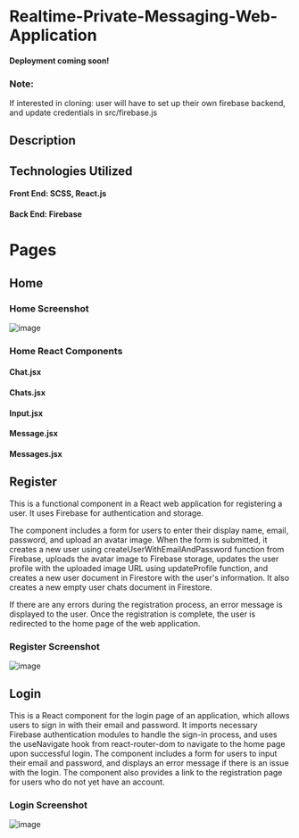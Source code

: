 # Realtime-Private-Messaging-Web-Application
#### Deployment coming soon!
### Note: 
If interested in cloning: user will have to set up their own firebase backend, and update credentials in src/firebase.js
## Description

## Technologies Utilized
#### Front End: SCSS, React.js
#### Back End: Firebase


# Pages
## Home
### Home Screenshot
![image](https://user-images.githubusercontent.com/87671757/234015426-7ca5eb3c-9b43-48ff-b79f-51121f35d575.png)
### Home React Components
#### Chat.jsx
#### Chats.jsx
#### Input.jsx
#### Message.jsx
#### Messages.jsx

## Register
This is a functional component in a React web application for registering a user. It uses Firebase for authentication and storage.

The component includes a form for users to enter their display name, email, password, and upload an avatar image. When the form is submitted, it creates a new user using createUserWithEmailAndPassword function from Firebase, uploads the avatar image to Firebase storage, updates the user profile with the uploaded image URL using updateProfile function, and creates a new user document in Firestore with the user's information. It also creates a new empty user chats document in Firestore.

If there are any errors during the registration process, an error message is displayed to the user. Once the registration is complete, the user is redirected to the home page of the web application.
### Register Screenshot
![image](https://user-images.githubusercontent.com/87671757/234019890-a7b7d65a-1945-4d22-9dff-78ae37bfcb6e.png)
## Login
This is a React component for the login page of an application, which allows users to sign in with their email and password. It imports necessary Firebase authentication modules to handle the sign-in process, and uses the useNavigate hook from react-router-dom to navigate to the home page upon successful login. The component includes a form for users to input their email and password, and displays an error message if there is an issue with the login. The component also provides a link to the registration page for users who do not yet have an account.
### Login Screenshot
![image](https://user-images.githubusercontent.com/87671757/234019988-d8f4ca1d-e432-46cf-a3c3-70ccff32154a.png)
